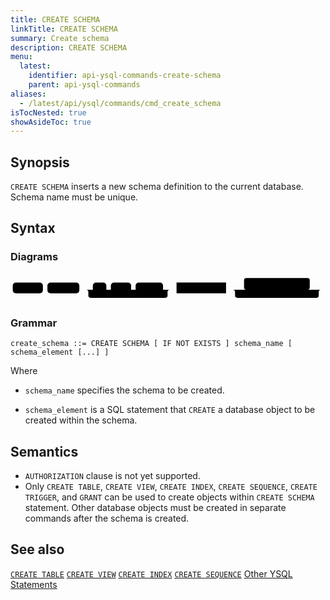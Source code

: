```yaml
---
title: CREATE SCHEMA
linkTitle: CREATE SCHEMA
summary: Create schema
description: CREATE SCHEMA
menu:
  latest:
    identifier: api-ysql-commands-create-schema
    parent: api-ysql-commands
aliases:
  - /latest/api/ysql/commands/cmd_create_schema
isTocNested: true
showAsideToc: true
---
```


## Synopsis

`CREATE SCHEMA` inserts a new schema definition to the current database. Schema name must be unique.

## Syntax

### Diagrams

<svg class="rrdiagram" version="1.1" xmlns:xlink="http://www.w3.org/1999/xlink" xmlns="http://www.w3.org/2000/svg" width="700" height="64" viewbox="0 0 700 64"><path class="connector" d="M0 36h5m67 0h10m71 0h30m30 0h10m45 0h10m61 0h20m-191 0q5 0 5 5v8q0 5 5 5h166q5 0 5-5v-8q0-5 5-5m5 0h10m110 0h50m-5 0q-5 0-5-5v-16q0-5 5-5h136q5 0 5 5v16q0 5-5 5m-5 0h40m-201 0q5 0 5 5v8q0 5 5 5h176q5 0 5-5v-8q0-5 5-5m5 0h5"/><rect class="literal" x="5" y="20" width="67" height="24" rx="7"/><text class="text" x="15" y="36">CREATE</text><rect class="literal" x="82" y="20" width="71" height="24" rx="7"/><text class="text" x="92" y="36">SCHEMA</text><rect class="literal" x="183" y="20" width="30" height="24" rx="7"/><text class="text" x="193" y="36">IF</text><rect class="literal" x="223" y="20" width="45" height="24" rx="7"/><text class="text" x="233" y="36">NOT</text><rect class="literal" x="278" y="20" width="61" height="24" rx="7"/><text class="text" x="288" y="36">EXISTS</text><a xlink:href="../../grammar_diagrams#schema-name"><rect class="rule" x="369" y="20" width="110" height="24"/><text class="text" x="379" y="36">schema_name</text></a><a xlink:href="../../grammar_diagrams#schema-element"><rect class="rule" x="529" y="20" width="126" height="24"/><text class="text" x="539" y="36">schema_element</text></a></svg>

### Grammar

```
create_schema ::= CREATE SCHEMA [ IF NOT EXISTS ] schema_name [ schema_element [...] ]
```

Where

- `schema_name` specifies the schema to be created.

- `schema_element` is a SQL statement that `CREATE` a database object to be created within the schema.

## Semantics

- `AUTHORIZATION` clause is not yet supported.
- Only `CREATE TABLE`, `CREATE VIEW`, `CREATE INDEX`, `CREATE SEQUENCE`, `CREATE TRIGGER`, and `GRANT` can be used to create objects within `CREATE SCHEMA` statement. Other database objects must be created in separate commands after the schema is created.

## See also

[`CREATE TABLE`](../ddl_create_table)
[`CREATE VIEW`](../ddl_create_view)
[`CREATE INDEX`](../ddl_create_index)
[`CREATE SEQUENCE`](../ddl_create_seq)
[Other YSQL Statements](..)
